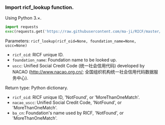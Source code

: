 ### Import ricf_lookup function.
Using Python 3.×.

```Python
import requests
exec(requests.get('https://raw.githubusercontent.com/ma-ji/RICF/master/ricf_oid/ricf_lookup.py').text)
```

Parameters: `ricf_lookup(ricf_oid=None, foundation_name=None, uscc=None)`
- `ricf_oid`: RICF unique ID.
- `foundation_name`: Foundation name to be looked up.
- `uscc`: Unified Social Credit Code (统一社会信用代码) developed by  NACAO (http://www.nacao.org.cn/; 全国组织机构统一社会信用代码数据服务中心).

Return type: Python dictionary.
- `ricf_oid`: RICF unique ID, 'NotFound', or 'MoreThanOneMatch'.
- `nacao_uscc`: Unified Social Credit Code, 'NotFound', or 'MoreThanOneMatch'.
- `ba_cn`: Foundation's name used by RICF, 'NotFound', or 'MoreThanOneMatch'.
